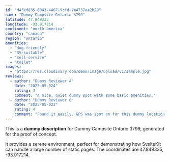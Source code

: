 ```yaml
---
id: "d43ed835-6043-4467-9cfd-7a4737aa2b29"
name: "Dummy Campsite Ontario 3799"
latitude: 47.849335
longitude: -93.917214
continent: "north-america"
country: "canada"
region: "ontario"
amenities:
  - "dog-friendly"
  - "RV-suitable"
  - "cell-service"
  - "toilet"
images:
  - "https://res.cloudinary.com/demo/image/upload/v1/sample.jpg"
reviews:
  - author: "Dummy Reviewer A"
    date: "2025-05-024"
    rating: 3
    comment: "A nice, quiet dummy spot with some basic amenities."
  - author: "Dummy Reviewer B"
    date: "2025-05-023"
    rating: 4
    comment: "Found it easily. GPS was spot on for this dummy location."
---
```


This is a **dummy description** for Dummy Campsite Ontario 3799, generated for the proof of concept.

It provides a serene environment, perfect for demonstrating how SvelteKit can handle a large number of static pages. The coordinates are 47.849335, -93.917214.
